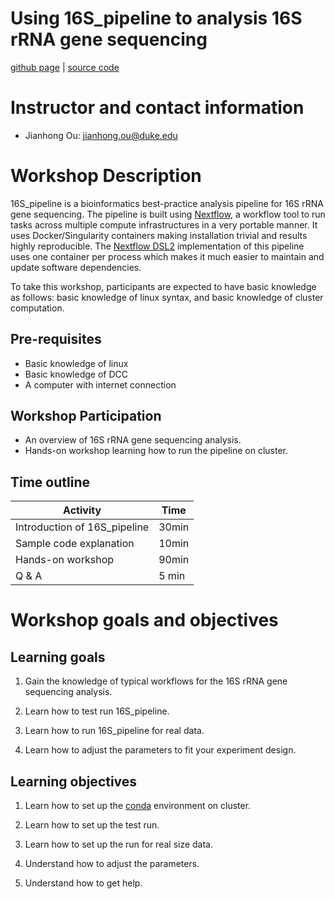# Using 16S_pipeline to analysis 16S rRNA gene sequencing

[github page](https://jianhong.github.io/16S_pipeline_workshop/) | 
[source code](https://github.com/jianhong/16S_pipeline_workshop)

# Instructor and contact information
- Jianhong Ou: jianhong.ou@duke.edu

# Workshop Description

16S_pipeline is a bioinformatics best-practice analysis pipeline for 16S rRNA gene sequencing. The pipeline is built using [Nextflow](https://www.nextflow.io/), a workflow tool to run tasks across multiple compute infrastructures in a very portable manner. It uses Docker/Singularity containers making installation trivial and results highly reproducible. The [Nextflow DSL2](https://www.nextflow.io/docs/latest/dsl2.html) implementation of this pipeline uses one container per process which makes it much easier to maintain and update software dependencies.

To take this workshop, participants are expected to have basic knowledge as follows: basic knowledge of linux syntax, and basic knowledge of cluster computation.

## Pre-requisites
* Basic knowledge of linux
* Basic knowledge of DCC
* A computer with internet connection

## Workshop Participation

* An overview of 16S rRNA gene sequencing analysis.
* Hands-on workshop learning how to run the pipeline on cluster.

## Time outline


| Activity                     | Time  |
|------------------------------|-------|
| Introduction of 16S_pipeline | 30min |
| Sample code explanation      | 10min |
| Hands-on workshop            | 90min |
| Q & A                        | 5 min |

# Workshop goals and objectives

## Learning goals

1.	Gain the knowledge of typical workflows for the 16S rRNA gene sequencing analysis.

2.	Learn how to test run 16S_pipeline.

3.  Learn how to run 16S_pipeline for real data.

3.	Learn how to adjust the parameters to fit your experiment design.


## Learning objectives

1.	Learn how to set up the [conda](https://docs.conda.io/en/latest/) environment on cluster.

2.	Learn how to set up the test run.

3.	Learn how to set up the run for real size data.

4.	Understand how to adjust the parameters.

5.	Understand how to get help.

